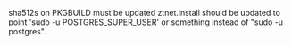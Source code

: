 sha512s on PKGBUILD must be updated
ztnet.install should be updated to point 'sudo -u POSTGRES_SUPER_USER' or something instead of "sudo -u postgres".
